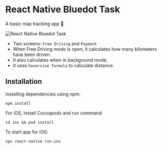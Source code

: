 # React Native Bluedot Task

A basic map tracking app 🚀

![React Native Bluedot Task](./assets/img/preview.gif)

- Two screens: `Free Driving` and `Payment`
- When Free Driving mode is open, it calculates how many kilometers have been driven.
- It also calculates when in background mode.
- It uses `haversine formula` to calculate distance.

## Installation

Installing dependencies using npm:

`npm install`

For iOS, install Cocoapods and run command:

`cd ios && pod install`

To start app for iOS:

`npx react-native run-ios`
